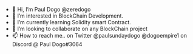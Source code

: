 - 👋 Hi, I’m Paul Dogo @zeredogo
- 👀 I’m interested in BlockChain Development.
- 🌱 I’m currently learning  Solidity smart Contract.
- 💞️ I’m looking to collaborate on any BlockChain project
- 📫 How to reach me.. on Twitter @paulsundaydogo @dogoempire1 on Discord @ Paul Dogo#3064

<!---
zeredogo/zeredogo is a ✨ special ✨ repository because its `README.md` (this file) appears on your GitHub profile.
You can click the Preview link to take a look at your changes.
--->
